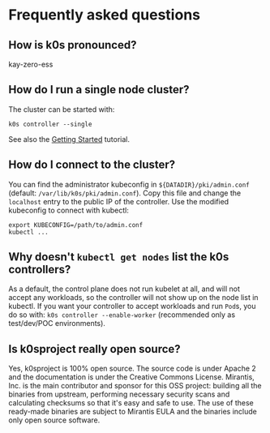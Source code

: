 # Frequently asked questions

## How is k0s pronounced?

kay-zero-ess

## How do I run a single node cluster?

The cluster can be started with:

```shell
k0s controller --single
```

See also the [Getting Started](https://docs.k0sproject.io/stable/install/) tutorial.

## How do I connect to the cluster?

You can find the administrator kubeconfig in `${DATADIR}/pki/admin.conf` (default: `/var/lib/k0s/pki/admin.conf`). Copy this file and change the `localhost` entry to the public IP of the controller. Use the modified kubeconfig to connect with kubectl:

```shell
export KUBECONFIG=/path/to/admin.conf
kubectl ...
```

## Why doesn't `kubectl get nodes` list the k0s controllers?

As a default, the control plane does not run kubelet at all, and will not accept any workloads, so the controller will not show up on the node list in kubectl. If you want your controller to accept workloads and run `Pod`s, you do so with:
`k0s controller --enable-worker` (recommended only as test/dev/POC environments).

## Is k0sproject really open source?

Yes, k0sproject is 100% open source. The source code is under Apache 2 and the documentation is under the Creative Commons License. Mirantis, Inc. is the main contributor and sponsor for this OSS project: building all the binaries from upstream, performing necessary security scans and calculating checksums so that it's easy and safe to use. The use of these ready-made binaries are subject to Mirantis EULA and the binaries include only open source software.

